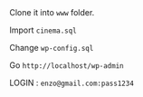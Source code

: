 ##

Clone it into `www` folder.

Import `cinema.sql`

Change `wp-config.sql`

Go `http://localhost/wp-admin`

LOGIN : `enzo@gmail.com:pass1234`
